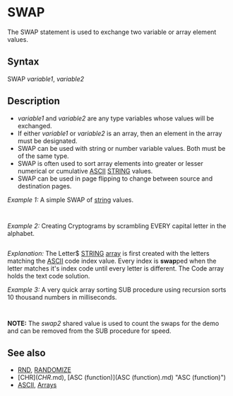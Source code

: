 # SWAP

The SWAP statement is used to exchange two variable or array element values.

  

## Syntax

SWAP *variable1*, *variable2*
  

## Description

* *variable1* and *variable2* are any type variables whose values will be exchanged.
* If either *variable1* or *variable2* is an array, then an element in the array must be designated.
* SWAP can be used with string or number variable values. Both must be of the same type.
* SWAP is often used to sort array elements into greater or lesser numerical or cumulative [ASCII](ASCII.md) [STRING](STRING.md) values.
* SWAP can be used in page flipping to change between source and destination pages.

  

*Example 1:* A simple SWAP of [string](string.md) values.

``` a$ = "one" b$ = "two"  SWAP a$, b$  [PRINT](PRINT.md) a$ [PRINT](PRINT.md) b$  
```

``` two one  
```

  

*Example 2:* Creating Cryptograms by scrambling EVERY capital letter in the alphabet.

``` [DIM](DIM.md) Letter$(65 [TO](TO.md) 90) [RANDOMIZE](RANDOMIZE.md) [TIMER](TIMER.md) "TIMER (function)") [CLS](CLS.md) [FOR](FOR.md) a = 65 [TO](TO.md) 90                    'set ASCII codes and letters in order   Letter$(a) = [CHR$](CHR$.md)(a)              'create capitalized characters [NEXT](NEXT.md) a  [COLOR](COLOR.md) 11: [LOCATE](LOCATE.md) 10, 10 [FOR](FOR.md) i = 65 [TO](TO.md) 90   [IF](IF.md) Letter$(i) = [CHR$](CHR$.md)(i) [THEN](THEN.md)      'find characters the same as the [ASCII](ASCII.md) code index     [DO](DO.md): j = [INT](INT.md)([RND](RND.md) * 26) + 65: [LOOP](LOOP.md) [WHILE](WHILE.md) j = i    'loop until j <> i     SWAP Letter$(i), Letter$(j)     'swap corresponding letter characters   [END IF](END IF.md)   [PRINT](PRINT.md) [CHR$](CHR$.md)(i); " ";               'print normal alphabetical order [NEXT](NEXT.md)  [COLOR](COLOR.md) 14: [LOCATE](LOCATE.md) 12, 10 [FOR](FOR.md) a = 65 [TO](TO.md) 90                    'display new alphabetical order   [PRINT](PRINT.md) Letter$(a); " "; [NEXT](NEXT.md)  text$ = "This is how a normal sentence would look before being encrypted." [COLOR](COLOR.md) 11: [LOCATE](LOCATE.md) 20, 5: [PRINT](PRINT.md) text$ L = [LEN](LEN.md)(text$) [DIM](DIM.md) Code(L)                         'place ASCII code solution into an array [COLOR](COLOR.md) 14: [LOCATE](LOCATE.md) 22, 5 [FOR](FOR.md) i = 1 [TO](TO.md) L   Code(i) = [ASC](ASC.md) "ASC (function)")([UCASE$](UCASE$.md)(text$), i)   'in QB64, ASC can read by character position   [IF](IF.md) Code(i) >= 65 [AND](AND.md) "AND (boolean)") Code(i) <= 90 [THEN](THEN.md) [PRINT](PRINT.md) Letter$(Code(i)); [ELSE](ELSE.md) [PRINT](PRINT.md) [CHR$](CHR$.md)(Code(i)); [NEXT](NEXT.md) [END](END.md)  
```

 *Explanation:* The Letter$ [STRING](STRING.md) [array](array.md) is first created with the letters matching the [ASCII](ASCII.md) code index value. Every index is **swap**ped when the letter matches it's index code until every letter is different. The Code array holds the text code solution.
  

*Example 3:* A very quick array sorting SUB procedure using recursion sorts 10 thousand numbers in milliseconds.

``` [DEFINT](DEFINT.md) A-Z [DIM](DIM.md) [SHARED](SHARED.md) swap2 [AS](AS.md) [LONG](LONG.md)  'Demo only [DIM](DIM.md) array(10000) [AS](AS.md) [SINGLE](SINGLE.md) 'array can hold any type of value [RANDOMIZE](RANDOMIZE.md) [TIMER](TIMER.md) "TIMER (function)") [FOR](FOR.md) i = 0 [TO](TO.md) 10000   array(i) = [RND](RND.md) * 1000 'populate array with random values to sort [NEXT](NEXT.md) start = [LBOUND](LBOUND.md)(array)  'lowest element finish = [UBOUND](UBOUND.md)(array) 'highest element swap2 = 0                     'count swaps for demo only start! = [TIMER](TIMER.md) "TIMER (function)")(.001) [CALL](CALL.md) QuickSort(start, finish, array()) ending! = [TIMER](TIMER.md) "TIMER (function)")(.001) tmp$ = " array(0)= ##.#####     array(5000)= ###.####   array(10000)= ###.####" [PRINT USING](PRINT USING.md) tmp$; array(0); array(5000); array(10000) [PRINT USING](PRINT USING.md) " Elapsed time: #.###### seconds with #######, swaps"; ending! - start!; swap2& [FOR](FOR.md) n = 0 [TO](TO.md) 10000             'check array sort order   [IF](IF.md) array(n) >= max! [THEN](THEN.md)     'max should match the array type     max! = array(n)   [ELSE](ELSE.md) [BEEP](BEEP.md)     [PRINT](PRINT.md) "Bad sort order!"     [EXIT](EXIT.md) [FOR](FOR.md)   [END IF](END IF.md) [NEXT](NEXT.md) [END](END.md)  [SUB](SUB.md) QuickSort (start [AS](AS.md) [INTEGER](INTEGER.md), finish [AS](AS.md) [INTEGER](INTEGER.md), array() [AS](AS.md) [SINGLE](SINGLE.md)) [DIM](DIM.md) Hi [AS](AS.md) [INTEGER](INTEGER.md), Lo [AS](AS.md) [INTEGER](INTEGER.md), Middle [AS](AS.md) [SINGLE](SINGLE.md) Hi = finish: Lo = start Middle = array((Lo + Hi) / 2) 'find middle of array [DO](DO.md)   [DO](DO.md) [WHILE](WHILE.md) array(Lo) < Middle: Lo = Lo + 1: [LOOP](LOOP.md)   [DO](DO.md) [WHILE](WHILE.md) array(Hi) > Middle: Hi = Hi - 1: [LOOP](LOOP.md)   [IF](IF.md) Lo <= Hi [THEN](THEN.md)     SWAP array(Lo), array(Hi)     swap2 = swap2 + 1                  'count swaps for demo only     Lo = Lo + 1: Hi = Hi - 1   [END IF](END IF.md)                               'If homework, you will fail [LOOP](LOOP.md) [UNTIL](UNTIL.md) Lo > Hi [IF](IF.md) Hi > start [THEN](THEN.md) [CALL](CALL.md) QuickSort(start, Hi, array()) [IF](IF.md) Lo < finish [THEN](THEN.md) [CALL](CALL.md) QuickSort(Lo, finish, array()) [END SUB](END SUB.md)  
```

```  array(0)= 0.20200    array(5000)= 525.8505   array(10000)= 999.6196  Elapsed time: 0.023438 seconds with 33,759 swaps  
```

**NOTE:** The *swap2* shared value is used to count the swaps for the demo and can be removed from the SUB procedure for speed.
  

## See also

* [RND](RND.md), [RANDOMIZE](RANDOMIZE.md)
* [CHR$](CHR$.md), [ASC (function)](ASC (function).md) "ASC (function)")
* [ASCII](ASCII.md), [Arrays](Arrays.md)

  
